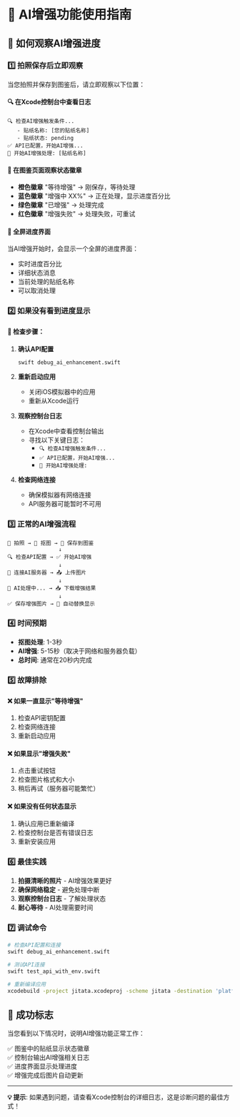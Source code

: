 # 🎯 AI增强功能使用指南

## 📱 如何观察AI增强进度

### 1️⃣ **拍照保存后立即观察**

当您拍照并保存到图鉴后，请立即观察以下位置：

#### 🔍 **在Xcode控制台中查看日志**
```
🔍 检查AI增强触发条件...
   - 贴纸名称: [您的贴纸名称]
   - 贴纸状态: pending
✅ API已配置，开始AI增强...
🚀 开始AI增强处理: [贴纸名称]
```

#### 📱 **在图鉴页面观察状态徽章**
- **橙色徽章** "等待增强" → 刚保存，等待处理
- **蓝色徽章** "增强中 XX%" → 正在处理，显示进度百分比
- **绿色徽章** "已增强" → 处理完成
- **红色徽章** "增强失败" → 处理失败，可重试

#### 🌟 **全屏进度界面**
当AI增强开始时，会显示一个全屏的进度界面：
- 实时进度百分比
- 详细状态消息
- 当前处理的贴纸名称
- 可以取消处理

### 2️⃣ **如果没有看到进度显示**

#### 🔧 **检查步骤：**

1. **确认API配置**
   ```bash
   swift debug_ai_enhancement.swift
   ```

2. **重新启动应用**
   - 关闭iOS模拟器中的应用
   - 重新从Xcode运行

3. **观察控制台日志**
   - 在Xcode中查看控制台输出
   - 寻找以下关键日志：
     - `🔍 检查AI增强触发条件...`
     - `✅ API已配置，开始AI增强...`
     - `🚀 开始AI增强处理:`

4. **检查网络连接**
   - 确保模拟器有网络连接
   - API服务器可能暂时不可用

### 3️⃣ **正常的AI增强流程**

```
📸 拍照 → 🎨 抠图 → 💾 保存到图鉴
                ↓
🔍 检查API配置 → ✅ 开始AI增强
                ↓
📡 连接AI服务器 → 📤 上传图片
                ↓
🤖 AI处理中... → 📥 下载增强结果
                ↓
✅ 保存增强图片 → 🎉 自动替换显示
```

### 4️⃣ **时间预期**

- **抠图处理**: 1-3秒
- **AI增强**: 5-15秒（取决于网络和服务器负载）
- **总时间**: 通常在20秒内完成

### 5️⃣ **故障排除**

#### ❌ **如果一直显示"等待增强"**
1. 检查API密钥配置
2. 检查网络连接
3. 重新启动应用

#### ❌ **如果显示"增强失败"**
1. 点击重试按钮
2. 检查图片格式和大小
3. 稍后再试（服务器可能繁忙）

#### ❌ **如果没有任何状态显示**
1. 确认应用已重新编译
2. 检查控制台是否有错误日志
3. 重新安装应用

### 6️⃣ **最佳实践**

1. **拍摄清晰的照片** - AI增强效果更好
2. **确保网络稳定** - 避免处理中断
3. **观察控制台日志** - 了解处理状态
4. **耐心等待** - AI处理需要时间

### 7️⃣ **调试命令**

```bash
# 检查API配置和连接
swift debug_ai_enhancement.swift

# 测试API连接
swift test_api_with_env.swift

# 重新编译应用
xcodebuild -project jitata.xcodeproj -scheme jitata -destination 'platform=iOS Simulator,name=iPhone 16' build
```

## 🎊 **成功标志**

当您看到以下情况时，说明AI增强功能正常工作：

✅ 图鉴中的贴纸显示状态徽章  
✅ 控制台输出AI增强相关日志  
✅ 进度界面显示处理进度  
✅ 增强完成后图片自动更新  

---

**💡 提示**: 如果遇到问题，请查看Xcode控制台的详细日志，这是诊断问题的最佳方式！ 